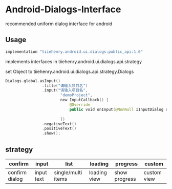 # Android-Dialogs-Interface

recommended uniform dialog interface for android

## Usage

```groovy
implementation "tiiehenry.android.ui.dialogs:public_api:1.0"
```

implements interfaces in tiiehenry.android.ui.dialogs.api.strategy

set Object to tiiehenry.android.ui.dialogs.api.strategy.Dialogs

```kotlin
Dialogs.global.asInput()
                .title("请输入项目名")
                .input("请输入项目名",
                        "demoProject",
                        new InputCallback() {
                            @Override
                            public void onInput(@NonNull IInputDialog dialog, CharSequence input) {
                               
                        })
                .negativeText()
                .positiveText()
                .show();
```



## strategy

| confirm        | input      | list               | loading      | progress      | custom      |
| -------------- | ---------- | ------------------ | ------------ | ------------- | ----------- |
| confirm dialog | input text | single/multi items | loading view | show progress | custom view |

